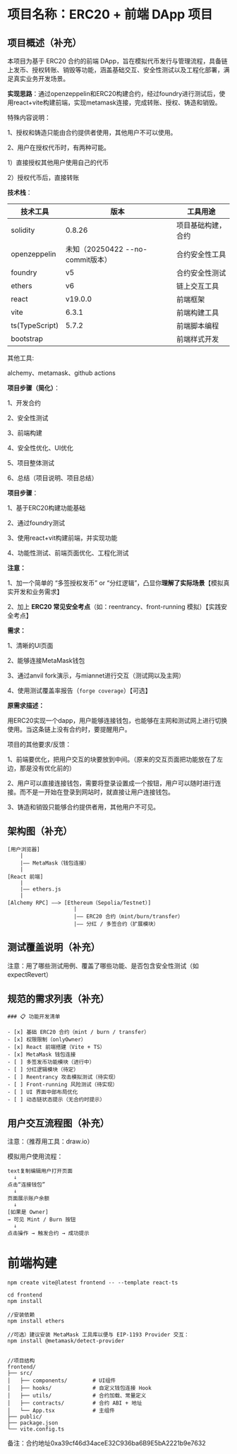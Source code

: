 # 项目名称：ERC20 + 前端 DApp 项目

## 项目概述（补充）

本项目为基于 ERC20 合约的前端 DApp，旨在模拟代币发行与管理流程，具备链上发币、授权转账、销毁等功能，涵盖基础交互、安全性测试以及工程化部署，满足真实业务开发场景。

**实现思路**：通过openzeppelin和ERC20构建合约，经过foundry进行测试后，使用react+vite构建前端，实现metamask连接，完成转账、授权、铸造和销毁。

特殊内容说明：

1、授权和铸造只能由合约提供者使用，其他用户不可以使用。

2、用户在授权代币时，有两种可能。

1）直接授权其他用户使用自己的代币

2）授权代币后，直接转账

**技术栈**：

| 技术工具       | 版本                             | 工具用途           |
| -------------- | -------------------------------- | ------------------ |
| solidity       | 0.8.26                           | 项目基础构建，合约 |
| openzeppelin   | 未知（20250422 --no-commit版本） | 合约安全性工具     |
| foundry        | v5                               | 合约安全性测试     |
| ethers         | v6                               | 链上交互工具       |
| react          | v19.0.0                          | 前端框架           |
| vite           | 6.3.1                            | 前端构建工具       |
| ts(TypeScript) | 5.7.2                            | 前端脚本编程       |
| bootstrap      |                                  | 前端样式开发       |

其他工具:

alchemy、metamask、github actions

**项目步骤（简化）**：

1、开发合约

2、安全性测试

3、前端构建

4、安全性优化、UI优化

5、项目整体测试

6、总结（项目说明、项目总结）

**项目步骤**：

1、基于ERC20构建功能基础

2、通过foundry测试

3、使用react+vit构建前端，并实现功能

4、功能性测试、前端页面优化、工程化测试

**注意：**

1、加一个简单的 “多签授权发币” or “分红逻辑”，凸显你**理解了实际场景**【模拟真实开发和业务需求】

2、加上 **ERC20 常见安全考点**（如：reentrancy、front-running 模拟）【实践安全考点】

**需求：**

1、清晰的UI页面

2、能够连接MetaMask钱包

3、通过anvil fork演示，与miannet进行交互（测试网以及主网）

4、使用测试覆盖率报告（`forge coverage`）【可选】

**原需求描述：**

用ERC20实现一个dapp，用户能够连接钱包，也能够在主网和测试网上进行切换使用。当这条链上没有合约时，要提醒用户。

项目的其他要求/反馈：

1、前端要优化，把用户交互的块要放到中间。（原来的交互页面把功能放在了左边，那是没有优化前的）

2、用户可以直接连接钱包，需要将登录设置成一个按钮，用户可以随时进行连接。而不是一开始在登录到网站时，就直接让用户连接钱包。

3、铸造和销毁只能够合约提供者用，其他用户不可见。

## 架构图（补充）

```
[用户浏览器]
    |
    |—— MetaMask（钱包连接）
    |
[React 前端]
    |
    |—— ethers.js
    |
[Alchemy RPC] ——> [Ethereum（Sepolia/Testnet）]
                     |
                     |—— ERC20 合约（mint/burn/transfer）
                     |—— 分红 / 多签合约（扩展模块）

```

## 测试覆盖说明（补充）

注意：用了哪些测试用例、覆盖了哪些功能、是否包含安全性测试（如 expectRevert）

## **规范的需求列表（补充）**

```
### 📋 功能开发清单

- [x] 基础 ERC20 合约（mint / burn / transfer）
- [x] 权限限制（onlyOwner）
- [x] React 前端搭建（Vite + TS）
- [x] MetaMask 钱包连接
- [ ] 多签发币功能模块（进行中）
- [ ] 分红逻辑模块（待定）
- [ ] Reentrancy 攻击模拟测试（待实现）
- [ ] Front-running 风险测试（待实现）
- [ ] UI 界面中部布局优化
- [ ] 动态链状态提示（无合约时提示）
```

## 用户交互流程图（补充）

注意：（推荐用工具：draw.io）

模拟用户使用流程：

```
text复制编辑用户打开页面
  ↓
点击“连接钱包”
  ↓
页面展示账户余额
  ↓
[如果是 Owner]
→ 可见 Mint / Burn 按钮
  ↓
点击操作 → 触发合约 → 成功提示
```





# 前端构建

```
npm create vite@latest frontend -- --template react-ts

cd frontend
npm install

//安装依赖
npm install ethers

//可选）建议安装 MetaMask 工具库以便与 EIP-1193 Provider 交互：
npm install @metamask/detect-provider


//项目结构
frontend/
├── src/
│   ├── components/        # UI组件
│   ├── hooks/             # 自定义钱包连接 Hook
│   ├── utils/             # 合约加载、常量定义
│   ├── contracts/         # 合约 ABI + 地址
│   └── App.tsx            # 主组件
├── public/
├── package.json
└── vite.config.ts

```

备注：合约地址0xa39cf46d34aceE32C936ba6B9E5bA2221b9e7632

